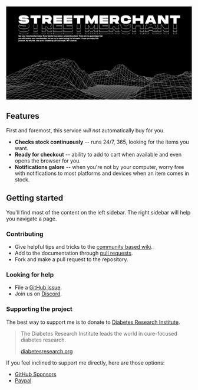 [![streetmerchant](assets/images/streetmerchant.png)](https://jef.codes/streetmerchant)

## Features

First and foremost, this service _will not_ automatically buy for you.

- **Checks stock continuously** -- runs 24/7, 365, looking for the items you want.
- **Ready for checkout** -- ability to add to cart when available and even opens the browser for you.
- **Notifications galore** -- when you're not by your computer, worry free with notifications to most platforms and devices when an item comes in stock.

## Getting started

You'll find most of the content on the left sidebar. The right sidebar will help you navigate a page.

### Contributing

- Give helpful tips and tricks to the [community based wiki](https://github.com/jef/streetmerchant/wiki).
- Add to the documentation through [pull requests](https://github.com/jef/streetmerchant/pulls).
- Fork and make a pull request to the repository.

### Looking for help

- File a [GitHub issue](https://github.com/jef/streetmerchant/issues/new/choose).
- Join us on [Discord](https://discord.gg/gbVY4vB9JF).

### Supporting the project

The best way to support me is to donate to [Diabetes Research Institute](https://www.diabetesresearch.org/Give).

> The Diabetes Research Institute leads the world in cure-focused diabetes research.
>
> [diabetesresearch.org](https://www.diabetesresearch.org/about-DRI)

If you feel inclined to support me directly, here are those options:

- [GitHub Sponsors](https://github.com/sponsors/jef)
- [Paypal](https://www.paypal.me/jxf)

